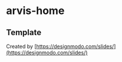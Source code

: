 # arvis-home

## Template

Created by [https://designmodo.com/slides/](https://designmodo.com/slides/)